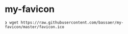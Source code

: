 # my-favicon

```
❯ wget https://raw.githubusercontent.com/bassaer/my-favicon/master/favicon.ico
```

